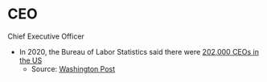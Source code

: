 # CEO
Chief Executive Officer

- In 2020, the Bureau of Labor Statistics said there were [202,000 CEOs in the US](https://www.bls.gov/oes/current/oes111011.htm)
	- Source: [Washington Post](https://www.washingtonpost.com/politics/2021/04/28/fact-checking-bidens-2021-address-congress/)
